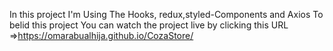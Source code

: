 In this project I'm Using The Hooks, redux,styled-Components and Axios To belid this project You can watch the project live by clicking this URL =>https://omarabualhija.github.io/CozaStore/

